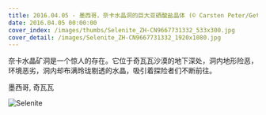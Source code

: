 ```yaml
---
title: 2016.04.05 - 墨西哥，奈卡水晶洞的巨大亚硒酸盐晶体 (© Carsten Peter/Getty Images)
date: 2016.04.05 00:00:00
cover_index: /images/thumbs/Selenite_ZH-CN9667731332_533x300.jpg
cover_detail: /images/Selenite_ZH-CN9667731332_1920x1080.jpg
---
```


奈卡水晶矿洞是一个惊人的存在。它位于奇瓦瓦沙漠的地下深处，洞内地形险恶，环境恶劣，洞内却布满玲珑剔透的水晶，吸引着探险者们不断前往。

墨西哥, 奇瓦瓦

![Selenite](/images/Selenite_ZH-CN9667731332_1920x1080.jpg)
